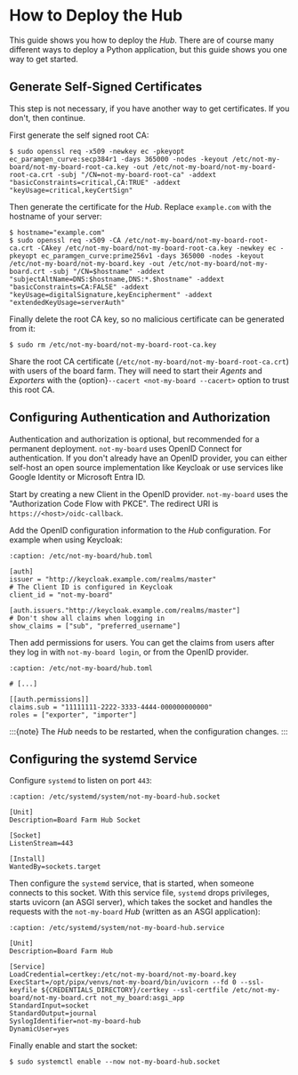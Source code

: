 # How to Deploy the Hub

This guide shows you how to deploy the *Hub*. There are of course many different
ways to deploy a Python application, but this guide shows you one way to get
started.

## Generate Self-Signed Certificates

This step is not necessary, if you have another way to get certificates. If you
don't, then continue.

First generate the self signed root CA:
```console
$ sudo openssl req -x509 -newkey ec -pkeyopt ec_paramgen_curve:secp384r1 -days 365000 -nodes -keyout /etc/not-my-board/not-my-board-root-ca.key -out /etc/not-my-board/not-my-board-root-ca.crt -subj "/CN=not-my-board-root-ca" -addext "basicConstraints=critical,CA:TRUE" -addext "keyUsage=critical,keyCertSign"
```

Then generate the certificate for the *Hub*. Replace `example.com` with the
hostname of your server:
```console
$ hostname="example.com"
$ sudo openssl req -x509 -CA /etc/not-my-board/not-my-board-root-ca.crt -CAkey /etc/not-my-board/not-my-board-root-ca.key -newkey ec -pkeyopt ec_paramgen_curve:prime256v1 -days 365000 -nodes -keyout /etc/not-my-board/not-my-board.key -out /etc/not-my-board/not-my-board.crt -subj "/CN=$hostname" -addext "subjectAltName=DNS:$hostname,DNS:*.$hostname" -addext "basicConstraints=CA:FALSE" -addext "keyUsage=digitalSignature,keyEncipherment" -addext "extendedKeyUsage=serverAuth"
```

Finally delete the root CA key, so no malicious certificate can be generated
from it:
```console
$ sudo rm /etc/not-my-board/not-my-board-root-ca.key
```

Share the root CA certificate (`/etc/not-my-board/not-my-board-root-ca.crt`)
with users of the board farm. They will need to start their *Agents* and
*Exporters* with the {option}`--cacert <not-my-board --cacert>` option to trust
this root CA.

## Configuring Authentication and Authorization

Authentication and authorization is optional, but recommended for a permanent
deployment. `not-my-board` uses OpenID Connect for authentication. If you don't
already have an OpenID provider, you can either self-host an open source
implementation like Keycloak or use services like Google Identity or Microsoft
Entra ID.

Start by creating a new Client in the OpenID provider. `not-my-board` uses the
"Authorization Code Flow with PKCE". The redirect URI is `https://<host>/oidc-callback`.

Add the OpenID configuration information to the *Hub* configuration. For example
when using Keycloak:

```{code-block} toml
:caption: /etc/not-my-board/hub.toml

[auth]
issuer = "http://keycloak.example.com/realms/master"
# The Client ID is configured in Keycloak
client_id = "not-my-board"

[auth.issuers."http://keycloak.example.com/realms/master"]
# Don't show all claims when logging in
show_claims = ["sub", "preferred_username"]
```

Then add permissions for users. You can get the claims from users after they log
in with `not-my-board login`, or from the OpenID provider.

```{code-block} toml
:caption: /etc/not-my-board/hub.toml

# [...]

[[auth.permissions]]
claims.sub = "11111111-2222-3333-4444-000000000000"
roles = ["exporter", "importer"]
```

:::{note}
The *Hub* needs to be restarted, when the configuration changes.
:::

## Configuring the systemd Service

Configure `systemd` to listen on port `443`:
```{code-block} systemd
:caption: /etc/systemd/system/not-my-board-hub.socket

[Unit]
Description=Board Farm Hub Socket

[Socket]
ListenStream=443

[Install]
WantedBy=sockets.target
```

Then configure the `systemd` service, that is started, when someone connects to
this socket. With this service file, `systemd` drops privileges, starts uvicorn
(an ASGI server), which takes the socket and handles the requests with the
`not-my-board` *Hub* (written as an ASGI application):
```{code-block} systemd
:caption: /etc/systemd/system/not-my-board-hub.service

[Unit]
Description=Board Farm Hub

[Service]
LoadCredential=certkey:/etc/not-my-board/not-my-board.key
ExecStart=/opt/pipx/venvs/not-my-board/bin/uvicorn --fd 0 --ssl-keyfile ${CREDENTIALS_DIRECTORY}/certkey --ssl-certfile /etc/not-my-board/not-my-board.crt not_my_board:asgi_app
StandardInput=socket
StandardOutput=journal
SyslogIdentifier=not-my-board-hub
DynamicUser=yes
```

Finally enable and start the socket:
```console
$ sudo systemctl enable --now not-my-board-hub.socket
```
